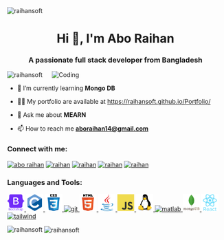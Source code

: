 
<img src="https://repository-images.githubusercontent.com/588181932/e36ec678-7984-4cdd-8e4c-a3932772ff8e" alt="raihansoft"/>

<h1 align="center">Hi 👋, I'm Abo Raihan</h1>
<h3 align="center">A passionate full stack developer from Bangladesh</h3>


<img align="right" alt="Coding" width="400" src="https://camo.githubusercontent.com/243dae85e412a143cfd923d28c88e95b6950ecd42b563e161d83d56e393275e3/68747470733a2f2f692e67696665722e636f6d2f6f726967696e2f32322f32323635376238613537376638353838323763356434366461633332636635332e676966"/>



<p align="left"> <img src="https://komarev.com/ghpvc/?username=raihansoft&label=Profile%20views&color=0e75b6&style=flat" alt="raihansoft" /> </p>

- 🌱 I’m currently learning **Mongo DB**

- 👨‍💻 My portfolio are available at https://raihansoft.github.io/Portfolio/

- 💬 Ask me about **MEARN**

- 📫 How to reach me **aboraihan14@gmail.com**

<h3 align="left">Connect with me:</h3>
<p align="left">

<a href="https://linkedin.com/in/ https://www.linkedin.com/in/abo-raihan-b07774298/ " target="blank"><img align="center" src="https://raw.githubusercontent.com/rahuldkjain/github-profile-readme-generator/master/src/images/icons/Social/linked-in-alt.svg" alt="abo raihan" height="30" width="40" /></a>
<a href="https://fb.com/raihan" target="blank"><img align="center" src="https://raw.githubusercontent.com/rahuldkjain/github-profile-readme-generator/master/src/images/icons/Social/facebook.svg" alt="raihan" height="30" width="40" /></a>
<a href="https://www.hackerrank.com/raihan" target="blank"><img align="center" src="https://raw.githubusercontent.com/rahuldkjain/github-profile-readme-generator/master/src/images/icons/Social/hackerrank.svg" alt="raihan" height="30" width="40" /></a>
<a href="https://codeforces.com/profile/raihan" target="blank"><img align="center" src="https://raw.githubusercontent.com/rahuldkjain/github-profile-readme-generator/master/src/images/icons/Social/codeforces.svg" alt="raihan" height="30" width="40" /></a>
<a href="https://www.leetcode.com/raihan" target="blank"><img align="center" src="https://raw.githubusercontent.com/rahuldkjain/github-profile-readme-generator/master/src/images/icons/Social/leet-code.svg" alt="raihan" height="30" width="40" /></a>
</p>


<h3 align="left">Languages and Tools:</h3>
<p align="left"> <a href="https://getbootstrap.com" target="_blank" rel="noreferrer"> <img src="https://raw.githubusercontent.com/devicons/devicon/master/icons/bootstrap/bootstrap-plain-wordmark.svg" alt="bootstrap" width="40" height="40"/> </a> <a href="https://www.cprogramming.com/" target="_blank" rel="noreferrer"> <img src="https://raw.githubusercontent.com/devicons/devicon/master/icons/c/c-original.svg" alt="c" width="40" height="40"/> </a> <a href="https://www.w3schools.com/css/" target="_blank" rel="noreferrer"> <img src="https://raw.githubusercontent.com/devicons/devicon/master/icons/css3/css3-original-wordmark.svg" alt="css3" width="40" height="40"/> </a> <a href="https://git-scm.com/" target="_blank" rel="noreferrer"> <img src="https://www.vectorlogo.zone/logos/git-scm/git-scm-icon.svg" alt="git" width="40" height="40"/> </a> <a href="https://www.w3.org/html/" target="_blank" rel="noreferrer"> <img src="https://raw.githubusercontent.com/devicons/devicon/master/icons/html5/html5-original-wordmark.svg" alt="html5" width="40" height="40"/> </a> <a href="https://www.java.com" target="_blank" rel="noreferrer"> <img src="https://raw.githubusercontent.com/devicons/devicon/master/icons/java/java-original.svg" alt="java" width="40" height="40"/> </a> <a href="https://developer.mozilla.org/en-US/docs/Web/JavaScript" target="_blank" rel="noreferrer"> <img src="https://raw.githubusercontent.com/devicons/devicon/master/icons/javascript/javascript-original.svg" alt="javascript" width="40" height="40"/> </a> <a href="https://www.linux.org/" target="_blank" rel="noreferrer"> <img src="https://raw.githubusercontent.com/devicons/devicon/master/icons/linux/linux-original.svg" alt="linux" width="40" height="40"/> </a> <a href="https://www.mathworks.com/" target="_blank" rel="noreferrer"> <img src="https://upload.wikimedia.org/wikipedia/commons/2/21/Matlab_Logo.png" alt="matlab" width="40" height="40"/> </a> <a href="https://www.mongodb.com/" target="_blank" rel="noreferrer"> <img src="https://raw.githubusercontent.com/devicons/devicon/master/icons/mongodb/mongodb-original-wordmark.svg" alt="mongodb" width="40" height="40"/> </a> <a href="https://reactjs.org/" target="_blank" rel="noreferrer"> <img src="https://raw.githubusercontent.com/devicons/devicon/master/icons/react/react-original-wordmark.svg" alt="react" width="40" height="40"/> </a> <a href="https://tailwindcss.com/" target="_blank" rel="noreferrer"> <img src="https://www.vectorlogo.zone/logos/tailwindcss/tailwindcss-icon.svg" alt="tailwind" width="40" height="40"/> </a> </p>

<p><img align="left" src="https://github-readme-stats.vercel.app/api/top-langs?username=raihansoft&show_icons=true&locale=en&layout=compact" alt="raihansoft" /></p>

<p>&nbsp;<img align="center" src="https://github-readme-stats.vercel.app/api?username=raihansoft&show_icons=true&locale=en" alt="raihansoft" /></p>
